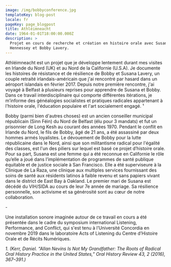 ```yaml
---
image: /img/bobbyconference.jpg
templateKey: blog-post
locale: fr
pageKey: page_blogpost
title: Athléimneacht
date: 1964-01-01T18:00:00.000Z
description: >
  Projet en cours de recherche et création en histoire orale avec Susana
  Hennessey et Bobby Lavery.
---
```

Athléimneacht est un projet que je développe lentement durant mes visites en Irlande du Nord (UK) et au Nord de la Californie (U.S.A). Je documente les histoires de résistance et de résilience de Bobby et Susana Lavery, un couple retraité irlandais-américain que j'ai rencontré par hasard dans un aéroport islandais en février 2017. Depuis notre première rencontre, j'ai voyagé à Belfast à plusieurs reprises pour apprendre de Susana et Bobby. Dans ce travail interdisciplinaire qui comporte différentes itérations, je m’informe des généalogies socialistes et pratiques radicales appartenant à l'histoire orale, l'éducation populaire et l'art socialement engagé. ¹



Bobby (parmi bien d'autres choses) est un ancien conseiller municipal républicain (Sinn Féin) du Nord de Belfast (élu pour 3 mandats) et fut un prisonnier de Long Kesh au courant des années 1970. Pendant le conflit en Irlande du Nord, le fils de Bobby, âgé de 21 ans, a été assassiné par deux hommes armés loyalistes. Le dévouement de Bobby pour la lutte républicaine dans le Nord, ainsi que son militantisme radical pour l'égalité des classes, est l'un des piliers sur lequel est basé ce projet d’histoire orale. Pour sa part, Susana est une femme qui a été reconnue en Californie le rôle qu’elle a joué dans l’implémentation de programmes de santé publique équitable et de justice sociale à San Francisco. Elle a été superviseure à la Clinique de La Raza, une clinique aux multiples services fournissant des soins de santé aux résidents latinos à faible revenu et sans papiers vivant dans le district de East Bay à Oakland. Le premier mari de Susana est décédé du VIH/SIDA au cours de leur 7e année de mariage. Sa résilience personnelle, son activisme et sa générosité sont au cœur de notre collaboration.

\-

Une installation sonore imaginée autour de ce travail en cours a été présentée dans le cadre du symposium international Listening, Performance, and Conflict, qui s'est tenu à l’Université Concordia en novembre 2019 dans le laboratoire Acts of Listening du Centre d’Histoire Orale et de Récits Numériques.

_1. (Kerr, Daniel. “Allan Nevins Is Not My Grandfather: The Roots of Radical Oral History Practice in the United States,” Oral History Review 43, 2 (2016), 367–391.)_
